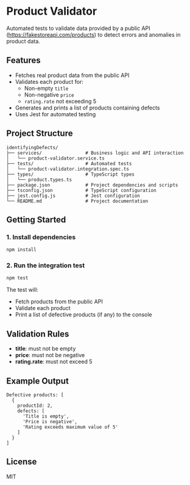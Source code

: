 # Product Validator

Automated tests to validate data provided by a public API (https://fakestoreapi.com/products) to detect errors and anomalies in product data.

## Features

- Fetches real product data from the public API
- Validates each product for:
  - Non-empty `title`
  - Non-negative `price`
  - `rating.rate` not exceeding 5
- Generates and prints a list of products containing defects
- Uses Jest for automated testing

## Project Structure

```
identifyingDefects/
├── services/                # Business logic and API interaction
│   └── product-validator.service.ts
├── tests/                   # Automated tests
│   └── product-validator.integration.spec.ts
├── types/                   # TypeScript types
│   └── product.types.ts
├── package.json             # Project dependencies and scripts
├── tsconfig.json            # TypeScript configuration
├── jest.config.js           # Jest configuration
└── README.md                # Project documentation
```

## Getting Started

### 1. Install dependencies

```bash
npm install
```

### 2. Run the integration test

```bash
npm test
```

The test will:

- Fetch products from the public API
- Validate each product
- Print a list of defective products (if any) to the console

## Validation Rules

- **title**: must not be empty
- **price**: must not be negative
- **rating.rate**: must not exceed 5

## Example Output

```
Defective products: [
  {
    productId: 2,
    defects: [
      'Title is empty',
      'Price is negative',
      'Rating exceeds maximum value of 5'
    ]
  }
]
```

## License

MIT
